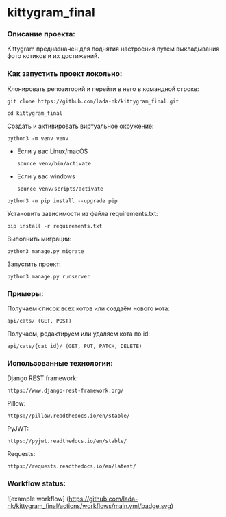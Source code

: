 # kittygram_final
### Описание проекта:

Kittygram предназначен для поднятия настроения путем выкладывания фото котиков и их достижений.

### Как запустить проект локольно:

Клонировать репозиторий и перейти в него в командной строке:

```
git clone https://github.com/lada-nk/kittygram_final.git
```

```
cd kittygram_final
```

Cоздать и активировать виртуальное окружение:

```
python3 -m venv venv
```

* Если у вас Linux/macOS

    ```
    source venv/bin/activate
    ```

* Если у вас windows

    ```
    source venv/scripts/activate
    ```

```
python3 -m pip install --upgrade pip
```

Установить зависимости из файла requirements.txt:

```
pip install -r requirements.txt
```

Выполнить миграции:

```
python3 manage.py migrate
```

Запустить проект:

```
python3 manage.py runserver
```

### Примеры:

Получаем список всех котов или создаём нового кота:

```
api/cats/ (GET, POST)
```

Получаем, редактируем или удаляем кота по id:

```
api/cats/{cat_id}/ (GET, PUT, PATCH, DELETE)
```


### Использованные технологии:

Django REST framework:

```
https://www.django-rest-framework.org/
```

Pillow:

```
https://pillow.readthedocs.io/en/stable/
```

PyJWT:

```
https://pyjwt.readthedocs.io/en/stable/
```

Requests:

```
https://requests.readthedocs.io/en/latest/
```

### Workflow status:

![example workflow]
(https://github.com/lada-nk/kittygram_final/actions/workflows/main.yml/badge.svg)